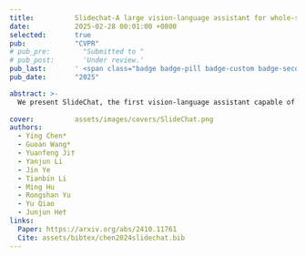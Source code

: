 ```yaml
---
title:          Slidechat-A large vision-language assistant for whole-slide pathology image understanding
date:           2025-02-28 00:01:00 +0800
selected:       true
pub:            "CVPR"
# pub_pre:        "Submitted to "
# pub_post:       'Under review.'
pub_last:       ' <span class="badge badge-pill badge-custom badge-secondary">Conference</span>'
pub_date:       "2025"

abstract: >-
  We present SlideChat, the first vision-language assistant capable of understanding gigapixel whole-slide images, exhibiting excellent multimodal conversational capability and response complex instruction across diverse pathology scenarios. To support its development, we created SlideInstruction, the largest instruction-following dataset for WSIs consisting of 4.2K WSI captions and 176K VQA pairs with multiple categories. Furthermore, we propose SlideBench, a multimodal benchmark that incorporates captioning and VQA tasks to assess SlideChat's capabilities in varied clinical settings such as microscopy, diagnosis.
  
cover:          assets/images/covers/SlideChat.png
authors:
  - Ying Chen*
  - Guoan Wang*
  - Yuanfeng Ji†
  - Yanjun Li
  - Jin Ye
  - Tianbin Li
  - Ming Hu
  - Rongshan Yu
  - Yu Qiao
  - Junjun He†
links:
  Paper: https://arxiv.org/abs/2410.11761
  Cite: assets/bibtex/chen2024slidechat.bib
---
```


